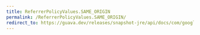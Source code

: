 ```yaml
---
title: ReferrerPolicyValues.SAME_ORIGIN
permalink: /ReferrerPolicyValues.SAME_ORIGIN/
redirect_to: https://guava.dev/releases/snapshot-jre/api/docs/com/google/common/net/HttpHeaders.ReferrerPolicyValues.html#SAME_ORIGIN
---
```

